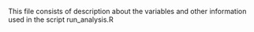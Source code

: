 This file consists of description about the variables and other information used in the script run_analysis.R

